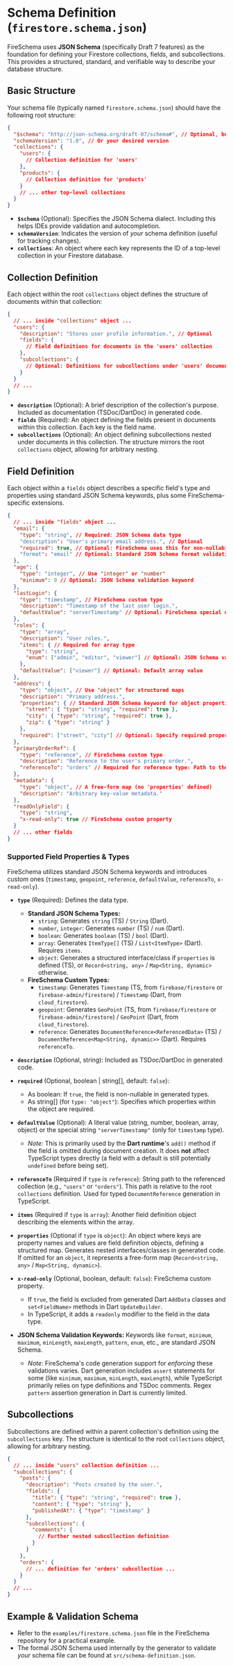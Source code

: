 # Schema Definition (`firestore.schema.json`)

FireSchema uses **JSON Schema** (specifically Draft 7 features) as the
foundation for defining your Firestore collections, fields, and subcollections.
This provides a structured, standard, and verifiable way to describe your
database structure.

## Basic Structure

Your schema file (typically named `firestore.schema.json`) should have the
following root structure:

```json
{
  "$schema": "http://json-schema.org/draft-07/schema#", // Optional, but recommended for IDE validation
  "schemaVersion": "1.0", // Or your desired version
  "collections": {
    "users": {
      // Collection definition for 'users'
    },
    "products": {
      // Collection definition for 'products'
    }
    // ... other top-level collections
  }
}
```

- **`$schema`** (Optional): Specifies the JSON Schema dialect. Including this
  helps IDEs provide validation and autocompletion.
- **`schemaVersion`**: Indicates the version of _your_ schema definition (useful
  for tracking changes).
- **`collections`**: An object where each key represents the ID of a top-level
  collection in your Firestore database.

## Collection Definition

Each object within the root `collections` object defines the structure of
documents within that collection:

```json
{
  // ... inside "collections" object ...
  "users": {
    "description": "Stores user profile information.", // Optional
    "fields": {
      // Field definitions for documents in the 'users' collection
    },
    "subcollections": {
      // Optional: Definitions for subcollections under 'users' documents
    }
  }
  // ...
}
```

- **`description`** (Optional): A brief description of the collection's purpose.
  Included as documentation (TSDoc/DartDoc) in generated code.
- **`fields`** (Required): An object defining the fields present in documents
  within this collection. Each key is the field name.
- **`subcollections`** (Optional): An object defining subcollections nested
  under documents in this collection. The structure mirrors the root
  `collections` object, allowing for arbitrary nesting.

## Field Definition

Each object within a `fields` object describes a specific field's type and
properties using standard JSON Schema keywords, plus some FireSchema-specific
extensions.

```json
{
  // ... inside "fields" object ...
  "email": {
    "type": "string", // Required: JSON Schema data type
    "description": "User's primary email address.", // Optional
    "required": true, // Optional: FireSchema uses this for non-nullability (default: false)
    "format": "email" // Optional: Standard JSON Schema format validation
  },
  "age": {
    "type": "integer", // Use "integer" or "number"
    "minimum": 0 // Optional: JSON Schema validation keyword
  },
  "lastLogin": {
    "type": "timestamp", // FireSchema custom type
    "description": "Timestamp of the last user login.",
    "defaultValue": "serverTimestamp" // Optional: FireSchema special default value
  },
  "roles": {
    "type": "array",
    "description": "User roles.",
    "items": { // Required for array type
      "type": "string",
      "enum": ["admin", "editor", "viewer"] // Optional: JSON Schema validation
    },
    "defaultValue": ["viewer"] // Optional: Default array value
  },
  "address": {
    "type": "object", // Use "object" for structured maps
    "description": "Primary address.",
    "properties": { // Standard JSON Schema keyword for object properties
      "street": { "type": "string", "required": true },
      "city": { "type": "string", "required": true },
      "zip": { "type": "string" }
    },
    "required": ["street", "city"] // Optional: Specify required properties of the object
  },
  "primaryOrderRef": {
    "type": "reference", // FireSchema custom type
    "description": "Reference to the user's primary order.",
    "referenceTo": "orders" // Required for reference type: Path to the referenced collection
  },
  "metadata": {
    "type": "object", // A free-form map (no 'properties' defined)
    "description": "Arbitrary key-value metadata."
  },
  "readOnlyField": {
    "type": "string",
    "x-read-only": true // FireSchema custom property
  }
  // ... other fields
}
```

### Supported Field Properties & Types

FireSchema utilizes standard JSON Schema keywords and introduces custom ones
(`timestamp`, `geopoint`, `reference`, `defaultValue`, `referenceTo`,
`x-read-only`).

- **`type`** (Required): Defines the data type.
  - **Standard JSON Schema Types:**
    - `string`: Generates `string` (TS) / `String` (Dart).
    - `number`, `integer`: Generates `number` (TS) / `num` (Dart).
    - `boolean`: Generates `boolean` (TS) / `bool` (Dart).
    - `array`: Generates `ItemType[]` (TS) / `List<ItemType>` (Dart). Requires
      `items`.
    - `object`: Generates a structured interface/class if `properties` is
      defined (TS), or `Record<string, any>` / `Map<String, dynamic>` otherwise.
  - **FireSchema Custom Types:**
    - `timestamp`: Generates `Timestamp` (TS, from `firebase/firestore` or
      `firebase-admin/firestore`) / `Timestamp` (Dart, from `cloud_firestore`).
    - `geopoint`: Generates `GeoPoint` (TS, from `firebase/firestore` or
      `firebase-admin/firestore`) / `GeoPoint` (Dart, from `cloud_firestore`).
    - `reference`: Generates `DocumentReference<ReferencedData>` (TS) /
      `DocumentReference<Map<String, dynamic>>` (Dart). Requires `referenceTo`.

- **`description`** (Optional, string): Included as TSDoc/DartDoc in generated
  code.
- **`required`** (Optional, boolean | string[], default: `false`):
  - As boolean: If `true`, the field is non-nullable in generated types.
  - As string[] (for `type: "object"`): Specifies which properties within the
    object are required.
- **`defaultValue`** (Optional): A literal value (string, number, boolean,
  array, object) or the special string `"serverTimestamp"` (only for `timestamp`
  type).
  - _Note:_ This is primarily used by the **Dart runtime**'s `add()` method if
    the field is omitted during document creation. It does **not** affect
    TypeScript types directly (a field with a default is still potentially
    `undefined` before being set).
- **`referenceTo`** (Required if `type` is `reference`): String path to the
  referenced collection (e.g., `"users"` or `"orders"`). This path is relative
  to the root `collections` definition. Used for typed `DocumentReference`
  generation in TypeScript.
- **`items`** (Required if `type` is `array`): Another field definition object
  describing the elements within the array.
- **`properties`** (Optional if `type` is `object`): An object where keys are
  property names and values are field definition objects, defining a structured
  map. Generates nested interfaces/classes in generated code. If omitted for an
  `object`, it represents a free-form map (`Record<string, any>` /
  `Map<String, dynamic>`).
- **`x-read-only`** (Optional, boolean, default: `false`): FireSchema custom
  property.
  - If `true`, the field is excluded from generated Dart `AddData` classes and
    `set<FieldName>` methods in Dart `UpdateBuilder`.
  - In TypeScript, it adds a `readonly` modifier to the field in the data type.
- **JSON Schema Validation Keywords:** Keywords like `format`, `minimum`,
  `maximum`, `minLength`, `maxLength`, `pattern`, `enum`, etc., are standard
  JSON Schema.
  - _Note:_ FireSchema's code generation support for _enforcing_ these
    validations varies. Dart generation includes `assert` statements for some
    (like `minimum`, `maximum`, `minLength`, `maxLength`), while TypeScript
    primarily relies on type definitions and TSDoc comments. Regex `pattern`
    assertion generation in Dart is currently limited.

## Subcollections

Subcollections are defined within a parent collection's definition using the
`subcollections` key. The structure is identical to the root `collections`
object, allowing for arbitrary nesting.

```json
{
  // ... inside "users" collection definition ...
  "subcollections": {
    "posts": {
      "description": "Posts created by the user.",
      "fields": {
        "title": { "type": "string", "required": true },
        "content": { "type": "string" },
        "publishedAt": { "type": "timestamp" }
      },
      "subcollections": {
        "comments": {
          // Further nested subcollection definition
        }
      }
    },
    "orders": {
      // ... definition for 'orders' subcollection ...
    }
  }
  // ...
}
```

## Example & Validation Schema

- Refer to the `examples/firestore.schema.json` file in the FireSchema
  repository for a practical example.
- The formal JSON Schema used internally by the generator to validate _your_
  schema file can be found at `src/schema-definition.json`.
